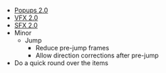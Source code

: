 - [Popups 2.0](/docs/tasks/before_locals_test/popups_2.0.md)
- [VFX 2.0](/docs/tasks/before_locals_test/vfx_2.0.md)
- [SFX 2.0](/docs/tasks/before_locals_test/sfx_2.0.md)
- Minor
  - Jump
    - Reduce pre-jump frames
    - Allow direction corrections after pre-jump
- Do a quick round over the items
